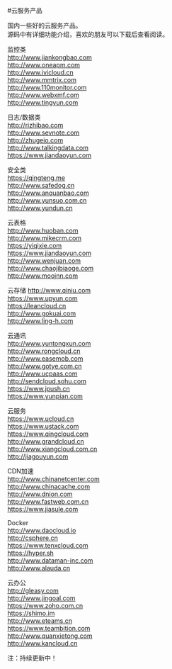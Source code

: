 #云服务产品

国内一些好的云服务产品。</br>
源码中有详细功能介绍，喜欢的朋友可以下载后查看阅读。</br>

监控类</br>
http://www.jiankongbao.com</br>
http://www.oneapm.com</br>
http://www.ivicloud.cn</br>
http://www.mmtrix.com</br>
http://www.110monitor.com</br>
http://www.webxmf.com</br>
http://www.tingyun.com</br>

日志/数据类</br>
http://rizhibao.com</br>
http://www.sevnote.com</br>
http://zhugeio.com</br>
http://www.talkingdata.com</br>
https://www.jiandaoyun.com</br>

安全类</br>
https://qingteng.me</br>
http://www.safedog.cn</br>
http://www.anquanbao.com</br>
http://www.yunsuo.com.cn</br>
http://www.yundun.cn</br>

云表格</br>
http://www.huoban.com</br>
http://www.mikecrm.com</br>
https://yiqixie.com</br>
https://www.jiandaoyun.com</br>
http://www.wenjuan.com</br>
http://www.chaojibiaoge.com</br>
http://www.moojnn.com</br>

云存储
http://www.qiniu.com</br>
https://www.upyun.com</br>
https://leancloud.cn</br>
http://www.gokuai.com</br>
http://www.ling-h.com</br>

云通讯</br>
http://www.yuntongxun.com</br>
http://www.rongcloud.cn</br>
http://www.easemob.com</br>
http://www.gotye.com.cn</br>
http://www.ucpaas.com</br>
http://sendcloud.sohu.com</br>
https://www.jpush.cn</br>
https://www.yunpian.com</br>

云服务</br>
https://www.ucloud.cn</br>
https://www.ustack.com</br>
https://www.qingcloud.com</br>
http://www.grandcloud.cn</br>
http://www.xiangcloud.com.cn</br>
http://jiagouyun.com</br>

CDN加速</br>
http://www.chinanetcenter.com</br>
http://www.chinacache.com</br>
http://www.dnion.com</br>
http://www.fastweb.com.cn</br>
https://www.jiasule.com</br>

Docker</br>
http://www.daocloud.io</br>
http://csphere.cn</br>
https://www.tenxcloud.com</br>
https://hyper.sh</br>
http://www.dataman-inc.com</br>
http://www.alauda.cn</br>

云办公</br>
http://gleasy.com</br>
http://www.jingoal.com</br>
https://www.zoho.com.cn</br>
https://shimo.im</br>
http://www.eteams.cn</br>
https://www.teambition.com</br>
http://www.quanxietong.com</br>
http://www.kancloud.cn</br>

注：持续更新中！
